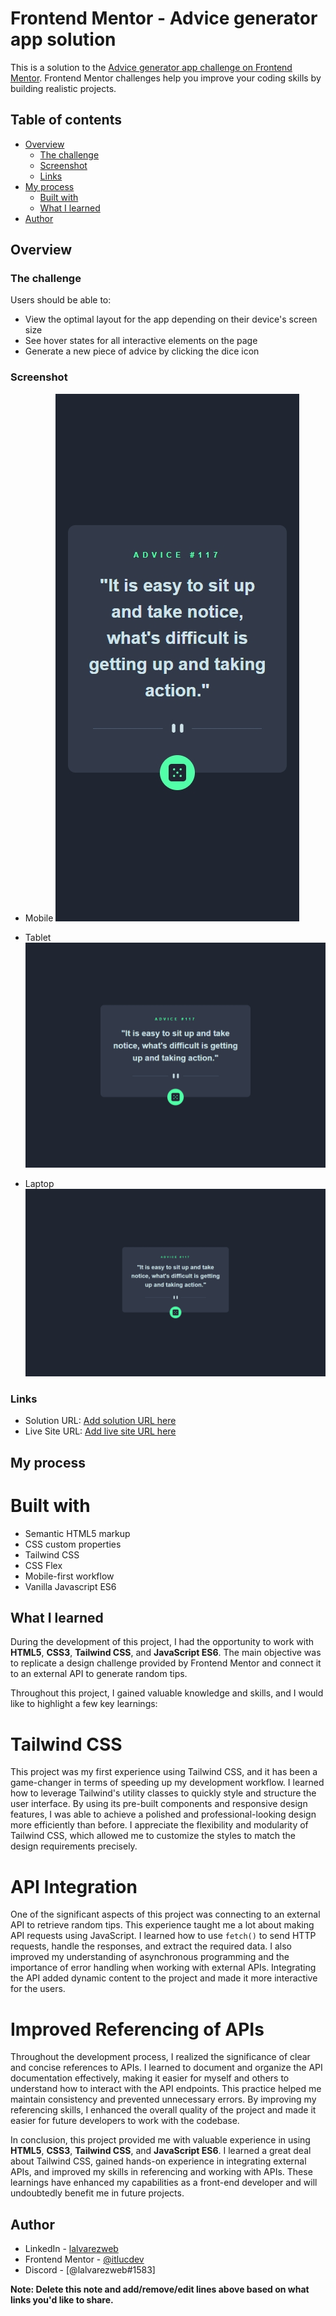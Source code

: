 # Frontend Mentor - Advice generator app solution

This is a solution to the [Advice generator app challenge on Frontend Mentor](https://www.frontendmentor.io/challenges/advice-generator-app-QdUG-13db). Frontend Mentor challenges help you improve your coding skills by building realistic projects.

## Table of contents

- [Overview](#overview)
  - [The challenge](#the-challenge)
  - [Screenshot](#screenshot)
  - [Links](#links)
- [My process](#my-process)
  - [Built with](#built-with)
  - [What I learned](#what-i-learned)
- [Author](#author)

## Overview

### The challenge

Users should be able to:

- View the optimal layout for the app depending on their device's screen size
- See hover states for all interactive elements on the page
- Generate a new piece of advice by clicking the dice icon

### Screenshot

- Mobile
![](./images/mobile.jpeg)

- Tablet
![](./images/ipad.jpeg)

- Laptop
![](./images/laptop.jpeg)

### Links

- Solution URL: [Add solution URL here](https://your-solution-url.com)
- Live Site URL: [Add live site URL here](https://your-live-site-url.com)

## My process

# Built with

- Semantic HTML5 markup
- CSS custom properties
- Tailwind CSS
- CSS Flex
- Mobile-first workflow
- Vanilla Javascript ES6

## What I learned

During the development of this project, I had the opportunity to work with **HTML5**, **CSS3**, **Tailwind CSS**, and **JavaScript ES6**. The main objective was to replicate a design challenge provided by Frontend Mentor and connect it to an external API to generate random tips.

Throughout this project, I gained valuable knowledge and skills, and I would like to highlight a few key learnings:

# Tailwind CSS

This project was my first experience using Tailwind CSS, and it has been a game-changer in terms of speeding up my development workflow. I learned how to leverage Tailwind's utility classes to quickly style and structure the user interface. By using its pre-built components and responsive design features, I was able to achieve a polished and professional-looking design more efficiently than before. I appreciate the flexibility and modularity of Tailwind CSS, which allowed me to customize the styles to match the design requirements precisely.

# API Integration

One of the significant aspects of this project was connecting to an external API to retrieve random tips. This experience taught me a lot about making API requests using JavaScript. I learned how to use `fetch()` to send HTTP requests, handle the responses, and extract the required data. I also improved my understanding of asynchronous programming and the importance of error handling when working with external APIs. Integrating the API added dynamic content to the project and made it more interactive for the users.

# Improved Referencing of APIs

Throughout the development process, I realized the significance of clear and concise references to APIs. I learned to document and organize the API documentation effectively, making it easier for myself and others to understand how to interact with the API endpoints. This practice helped me maintain consistency and prevented unnecessary errors. By improving my referencing skills, I enhanced the overall quality of the project and made it easier for future developers to work with the codebase.

In conclusion, this project provided me with valuable experience in using **HTML5**, **CSS3**, **Tailwind CSS**, and **JavaScript ES6**. I learned a great deal about Tailwind CSS, gained hands-on experience in integrating external APIs, and improved my skills in referencing and working with APIs. These learnings have enhanced my capabilities as a front-end developer and will undoubtedly benefit me in future projects.


## Author

- LinkedIn - [lalvarezweb](https://www.linkedin.com/in/lalvarezweb/)
- Frontend Mentor - [@itlucdev](https://www.frontendmentor.io/profile/ITLUCDEV)
- Discord - [@lalvarezweb#1583]

**Note: Delete this note and add/remove/edit lines above based on what links you'd like to share.**


